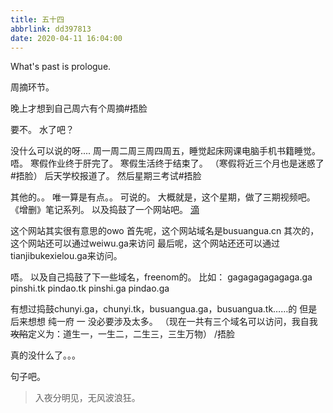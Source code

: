 ```yaml
---
title: 五十四
abbrlink: dd397813
date: 2020-04-11 16:04:00
---
```

What's past is prologue.

<!--more-->周摘环节。
晚上才想到自己周六有个周摘#捂脸

要不。
水了吧？

没什么可以说的呀....
周一周二周三周四周五，睡觉起床网课电脑手机书籍睡觉。
唔。
寒假作业终于肝完了。
寒假生活终于结束了。
（寒假将近三个月也是迷惑了#捂脸）
后天学校报道了。
然后星期三考试#捂脸

其他的。。
唯一算是有点。。
可说的。
大概就是，这个星期，做了三期视频吧。
《增删》笔记系列。
以及捣鼓了一个网站吧。
[滴][1]

这个网站其实很有意思的owo
首先呢，这个网站域名是busuangua.cn
其次的，这个网站还可以通过weiwu.ga来访问
最后呢，这个网站还还可以通过tianjibukexielou.ga来访问。

唔。
以及自己捣鼓了下一些域名，freenom的。
比如：
gagagagagagaga.ga
pinshi.tk
pindao.tk
pinshi.ga
pindao.ga

有想过捣鼓chunyi.ga，chunyi.tk，busuangua.ga，busuangua.tk……的
但是后来想想
纯一府
一
没必要涉及太多。
（现在一共有三个域名可以访问，我自我~~攻陷~~定义为：道生一，一生二，二生三，三生万物）
/捂脸

真的没什么了。。。

句子吧。

> 入夜分明见，无风波浪狂。

[1]: https://busuangua.cn